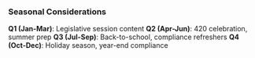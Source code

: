 ### Seasonal Considerations

**Q1 (Jan-Mar)**: Legislative session content
**Q2 (Apr-Jun)**: 420 celebration, summer prep
**Q3 (Jul-Sep)**: Back-to-school, compliance refreshers
**Q4 (Oct-Dec)**: Holiday season, year-end compliance

